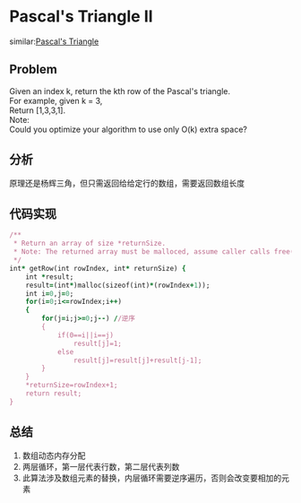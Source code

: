# Pascal's Triangle II
similar:[Pascal's Triangle](https://github.com/17020021029/leetcode/blob/master/pascal's_triangle.md)
## Problem
Given an index k, return the kth row of the Pascal's triangle.</br>
For example, given k = 3,</br>
Return [1,3,3,1].</br>
Note:</br>
Could you optimize your algorithm to use only O(k) extra space?</br>
## 分析
原理还是杨辉三角，但只需返回给给定行的数组，需要返回数组长度
## 代码实现
```ruby
/**
 * Return an array of size *returnSize.
 * Note: The returned array must be malloced, assume caller calls free().
 */
int* getRow(int rowIndex, int* returnSize) {
    int *result;
    result=(int*)malloc(sizeof(int)*(rowIndex+1));
    int i=0,j=0;
    for(i=0;i<=rowIndex;i++)
    {
        for(j=i;j>=0;j--) //逆序
        {
            if(0==i||i==j)
                result[j]=1;
            else 
                result[j]=result[j]+result[j-1];
        }
    }
    *returnSize=rowIndex+1;
    return result;
}
```
## 总结
1. 数组动态内存分配
2. 两层循环，第一层代表行数，第二层代表列数
3. 此算法涉及数组元素的替换，内层循环需要逆序遍历，否则会改变要相加的元素
